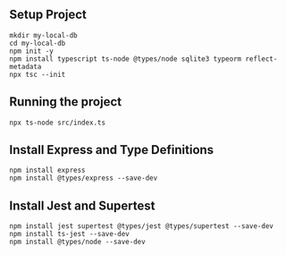 ## Setup Project
```
mkdir my-local-db
cd my-local-db
npm init -y
npm install typescript ts-node @types/node sqlite3 typeorm reflect-metadata
npx tsc --init
```

## Running the project
```
npx ts-node src/index.ts
```

## Install Express and Type Definitions
```
npm install express
npm install @types/express --save-dev
```

## Install Jest and Supertest
```
npm install jest supertest @types/jest @types/supertest --save-dev
npm install ts-jest --save-dev
npm install @types/node --save-dev
```

